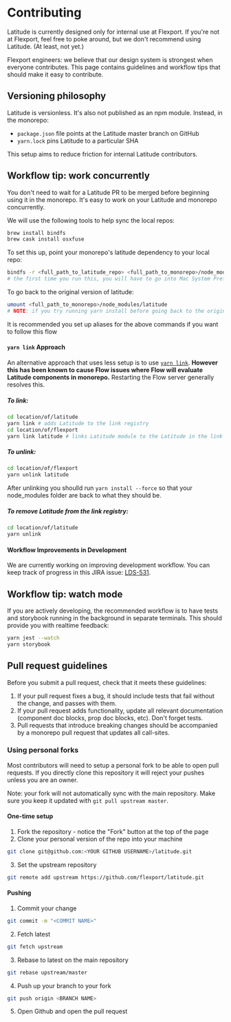 Contributing
============

Latitude is currently designed only for internal use at Flexport. If you're not
at Flexport, feel free to poke around, but we don't recommend using Latitude.
(At least, not yet.)

Flexport engineers: we believe that our design system is strongest when everyone
contributes. This page contains guidelines and workflow tips that should make
it easy to contribute.

## Versioning philosophy
Latitude is versionless. It's also not published as an npm module. Instead,
in the monorepo:

* `package.json` file points at the Latitude master branch on GitHub
* `yarn.lock` pins Latitude to a particular SHA

This setup aims to reduce friction for internal Latitude contributors.

## Workflow tip: work concurrently

You don't need to wait for a Latitude PR to be merged before beginning using it in the monorepo. It's easy to work on your Latitude and monorepo concurrently. 

We will use the following tools to help sync the local repos:

```bash
brew install bindfs
brew cask install osxfuse
```

To set this up, point your monorepo's latitude dependency to your local repo:

```bash
bindfs -r <full_path_to_latitude_repo> <full_path_to_monorepo>/node_modules/latitude
# the first time you run this, you will have to go into Mac System Preferences to enable its kernel extension
```

To go back to the original version of latitude:

```bash
umount <full_path_to_monorepo>/node_modules/latitude
# NOTE: if you try running yarn install before going back to the original version of latitude, it will fail!
```

It is recommended you set up aliases for the above commands if you want to follow this flow

#### `yarn link` Approach

An alternative approach that uses less setup is to use [`yarn link`](https://yarnpkg.com/lang/en/docs/cli/link/). **However this has been known to cause Flow issues where Flow will evaluate Latitude components in monorepo.** Restarting the Flow server generally resolves this.


##### To link:
```bash
cd location/of/latitude
yarn link # adds Latitude to the link registry
cd location/of/flexport
yarn link latitude # links Latitude module to the Latitude in the link registry
```

##### To unlink:
```bash
cd location/of/flexport
yarn unlink latitude
```
After unlinking you shoulld run `yarn install --force` so that your node_modules folder are back to what they should be.

##### To remove Latitude from the link registry:
```bash
cd location/of/latitude
yarn unlink
```

#### Workflow Improvements in Development 

We are currently working on improving development workflow. You can keep track of progress in this JIRA issue: [LDS-531](https://flexport.atlassian.net/browse/LDS-531).


## Workflow tip: watch mode
If you are actively developing, the recommended workflow is to have tests and
storybook running in the background in separate terminals. This should provide
you with realtime feedback:

```bash
yarn jest --watch
yarn storybook
```


## Pull request guidelines

Before you submit a pull request, check that it meets these guidelines:

1. If your pull request fixes a bug, it should include tests that fail without
   the change, and passes with them.
2. If your pull request adds functionality, update all relevant documentation
   (component doc blocks, prop doc blocks, etc). Don't forget tests.
3. Pull requests that introduce breaking changes should be accompanied by a
   monorepo pull request that updates all call-sites.


### Using personal forks

Most contributors will need to setup a personal fork to be able to open pull requests. If you directly clone this repository it will reject your pushes unless you are an owner.

Note: your fork will not automatically sync with the main repository. Make sure you keep it updated with `git pull upstream master`.

#### One-time setup

1. Fork the repository - notice the "Fork" button at the top of the page
2. Clone your personal version of the repo into your machine
```bash
git clone git@github.com:<YOUR GITHUB USERNAME>/latitude.git
```
3. Set the upstream repository
```bash
git remote add upstream https://github.com/flexport/latitude.git
```

#### Pushing

1. Commit your change
```bash
git commit -m "<COMMIT NAME>"
```
2. Fetch latest
```bash
git fetch upstream
```
3. Rebase to latest on the main repository
```bash
git rebase upstream/master
```
4. Push up your branch to your fork
```bash
git push origin <BRANCH NAME>
```
5. Open Github and open the pull request
